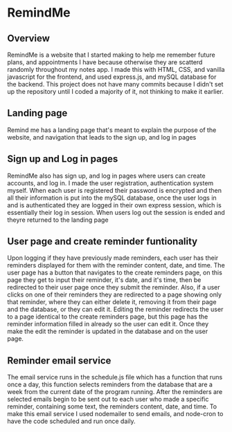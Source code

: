 # RemindMe
## Overview
RemindMe is a website that I started making to help me remember future plans, and appointments I have because otherwise they are scatterd
randomly throughout my notes app. I made this with HTML, CSS, and vanilla javascript for the frontend, and used express.js, and mySQL database 
for the backend. This project does not have many commits because I didn't set up the repository until I coded a majority of it, not thinking to make it earlier.
## Landing page
Remind me has a landing page that's meant to explain the purpose of the website, and navigation that leads to the sign up, and log in pages
## Sign up and Log in pages
RemindMe also has sign up, and log in pages where users can create accounts, and log in. I made the user registration, authentication system myself. 
When each user is registered their password is encrypted and then all their information is put into the mySQL database, once the user logs in and is 
authenticated they are logged in their own express session, which is essentially their log in session. When users log out the session is ended and theyre
returned to the landing page
## User page and create reminder funtionality
Upon logging if they have previously made reminders, each user has their reminders displayed for them with the reminder content, date, and time. The user page
has a button that navigates to the create reminders page, on this page they get to input their reminder, it's date, and it's time, then be redirected to their
user page once they submit the reminder. Also, if a user clicks on one of their reminders they are redirected to a page showing only that reminder, 
where they can either delete it, removing it from their page and the database, or they can edit it. Editing the reminder redirects the user to a page identical
to the create reminders page, but this page has the reminder information filled in already so the user can edit it. Once they make the edit the reminder is
updated in the database and on the user page.
## Reminder email service
The email service runs in the schedule.js file which has a function that runs once a day, this function selects reminders from the database that are a week
from the current date of the program running. After the reminders are selected emails begin to be sent out to each user who made a specific reminder, containing
some text, the reminders content, date, and time. To make this email service I used nodemailer to send emails, and node-cron to have the code scheduled and
run once daily.
